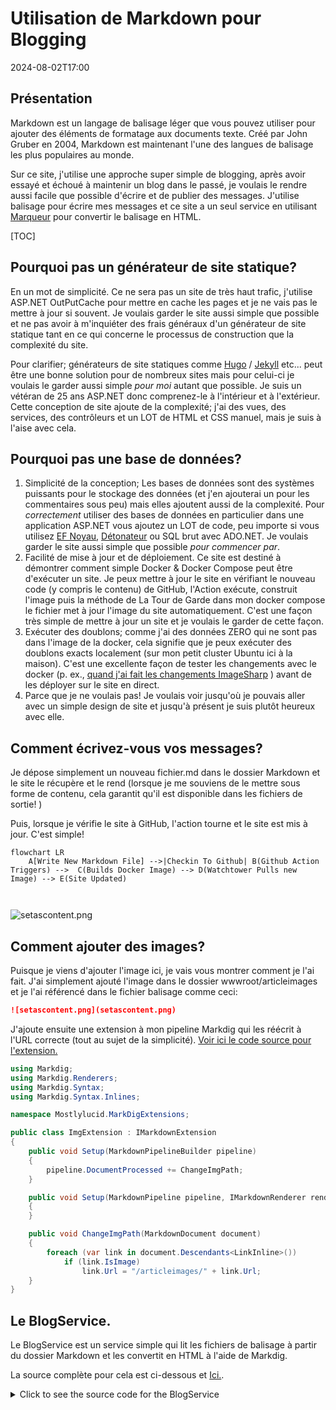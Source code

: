 # Utilisation de Markdown pour Blogging

<!--category-- ASP.NET, Markdown -->
<datetime class="hidden">2024-08-02T17:00</datetime>

## Présentation

Markdown est un langage de balisage léger que vous pouvez utiliser pour ajouter des éléments de formatage aux documents texte. Créé par John Gruber en 2004, Markdown est maintenant l'une des langues de balisage les plus populaires au monde.

Sur ce site, j'utilise une approche super simple de blogging, après avoir essayé et échoué à maintenir un blog dans le passé, je voulais le rendre aussi facile que possible d'écrire et de publier des messages. J'utilise balisage pour écrire mes messages et ce site a un seul service en utilisant [Marqueur](https://github.com/xoofx/markdig) pour convertir le balisage en HTML.

[TOC]

## Pourquoi pas un générateur de site statique?

En un mot de simplicité. Ce ne sera pas un site de très haut trafic, j'utilise ASP.NET OutPutCache pour mettre en cache les pages et je ne vais pas le mettre à jour si souvent. Je voulais garder le site aussi simple que possible et ne pas avoir à m'inquiéter des frais généraux d'un générateur de site statique tant en ce qui concerne le processus de construction que la complexité du site.

Pour clarifier; générateurs de site statiques comme [Hugo](https://gohugo.io/) / [Jekyll](https://jekyllrb.com/) etc... peut être une bonne solution pour de nombreux sites mais pour celui-ci je voulais le garder aussi simple *pour moi* autant que possible. Je suis un vétéran de 25 ans ASP.NET donc comprenez-le à l'intérieur et à l'extérieur. Cette conception de site ajoute de la complexité; j'ai des vues, des services, des contrôleurs et un LOT de HTML et CSS manuel, mais je suis à l'aise avec cela.

## Pourquoi pas une base de données?

1. Simplicité de la conception; Les bases de données sont des systèmes puissants pour le stockage des données (et j'en ajouterai un pour les commentaires sous peu) mais elles ajoutent aussi de la complexité. Pour *correctement* utiliser des bases de données en particulier dans une application ASP.NET vous ajoutez un LOT de code, peu importe si vous utilisez [EF Noyau](https://learn.microsoft.com/en-us/ef/core/), [Détonateur](https://github.com/DapperLib/Dapper) ou SQL brut avec ADO.NET. Je voulais garder le site aussi simple que possible *pour commencer par*.
2. Facilité de mise à jour et de déploiement. Ce site est destiné à démontrer comment simple Docker & Docker Compose peut être d'exécuter un site. Je peux mettre à jour le site en vérifiant le nouveau code (y compris le contenu) de GitHub, l'Action exécute, construit l'image puis la méthode de La Tour de Garde dans mon docker compose le fichier met à jour l'image du site automatiquement. C'est une façon très simple de mettre à jour un site et je voulais le garder de cette façon.
3. Exécuter des doublons; comme j'ai des données ZERO qui ne sont pas dans l'image de la docker, cela signifie que je peux exécuter des doublons exacts localement (sur mon petit cluster Ubuntu ici à la maison). C'est une excellente façon de tester les changements avec le docker (p. ex., [quand j'ai fait les changements ImageSharp](/blog/imagesharpwithdocker) ) avant de les déployer sur le site en direct.
4. Parce que je ne voulais pas! Je voulais voir jusqu'où je pouvais aller avec un simple design de site et jusqu'à présent je suis plutôt heureux avec elle.

## Comment écrivez-vous vos messages?

Je dépose simplement un nouveau fichier.md dans le dossier Markdown et le site le récupère et le rend (lorsque je me souviens de le mettre sous forme de contenu, cela garantit qu'il est disponible dans les fichiers de sortie! )

Puis, lorsque je vérifie le site à GitHub, l'action tourne et le site est mis à jour. C'est simple!

```mermaid
flowchart LR
    A[Write New Markdown File] -->|Checkin To Github| B(Github Action Triggers) -->  C(Builds Docker Image) --> D(Watchtower Pulls new Image) --> E(Site Updated)
   
  
```

![setascontent.png](setascontent.png)

## Comment ajouter des images?

Puisque je viens d'ajouter l'image ici, je vais vous montrer comment je l'ai fait. J'ai simplement ajouté l'image dans le dossier wwwroot/articleimages et je l'ai référencé dans le fichier balisage comme ceci:

```markdown
![setascontent.png](setascontent.png)
```

J'ajoute ensuite une extension à mon pipeline Markdig qui les réécrit à l'URL correcte (tout au sujet de la simplicité). [Voir ici le code source pour l'extension.](https://github.com/scottgal/mostlylucidweb/blob/main/Mostlylucid/MarkDigExtensions/ImgExtension.cs)

```csharp
using Markdig;
using Markdig.Renderers;
using Markdig.Syntax;
using Markdig.Syntax.Inlines;

namespace Mostlylucid.MarkDigExtensions;

public class ImgExtension : IMarkdownExtension
{
    public void Setup(MarkdownPipelineBuilder pipeline)
    {
        pipeline.DocumentProcessed += ChangeImgPath;
    }

    public void Setup(MarkdownPipeline pipeline, IMarkdownRenderer renderer)
    {
    }

    public void ChangeImgPath(MarkdownDocument document)
    {
        foreach (var link in document.Descendants<LinkInline>())
            if (link.IsImage)
                link.Url = "/articleimages/" + link.Url;
    }
}
```

## Le BlogService.

Le BlogService est un service simple qui lit les fichiers de balisage à partir du dossier Markdown et les convertit en HTML à l'aide de Markdig.

La source complète pour cela est ci-dessous et [Ici.](https://github.com/scottgal/mostlylucidweb/blob/main/Mostlylucid/Services/BlogService.cs).

<details>
<summary>Click to see the source code for the BlogService</summary>
```csharp

using System.Globalization;
using System.Text.RegularExpressions;
using Markdig;
using Microsoft.Extensions.Caching.Memory;
using Mostlylucid.MarkDigExtensions;
using Mostlylucid.Models.Blog;

namespace Mostlylucid.Services;

public class BlogService
{
private const string Path = "Markdown";
private const string CacheKey = "Categories";

    private static readonly Regex DateRegex = new(
        @"<datetime class=""hidden"">(\d{4}-\d{2}-\d{2}T\d{2}:\d{2})</datetime>",
        RegexOptions.Compiled | RegexOptions.IgnoreCase | RegexOptions.NonBacktracking);

    private static readonly Regex WordCoountRegex = new(@"\b\w+\b",
        RegexOptions.Compiled | RegexOptions.Multiline | RegexOptions.IgnoreCase | RegexOptions.NonBacktracking);

    private static readonly Regex CategoryRegex = new(@"<!--\s*category\s*--\s*([^,]+?)\s*(?:,\s*([^,]+?)\s*)?-->",
        RegexOptions.Compiled | RegexOptions.Singleline);

    private readonly ILogger<BlogService> _logger;

    private readonly IMemoryCache _memoryCache;

    private readonly MarkdownPipeline pipeline;

    public BlogService(IMemoryCache memoryCache, ILogger<BlogService> logger)
    {
        _logger = logger;
        _memoryCache = memoryCache;
        pipeline = new MarkdownPipelineBuilder().UseAdvancedExtensions().Use<ImgExtension>().Build();
        ListCategories();
    }


    private Dictionary<string, List<string>> GetFromCache()
    {
        return _memoryCache.Get<Dictionary<string, List<string>>>(CacheKey) ?? new Dictionary<string, List<string>>();
    }

    private void SetCache(Dictionary<string, List<string>> categories)
    {
        _memoryCache.Set(CacheKey, categories, new MemoryCacheEntryOptions
        {
            AbsoluteExpirationRelativeToNow = TimeSpan.FromHours(12)
        });
    }

    private void ListCategories()
    {
        var cacheCats = GetFromCache();
        var pages = Directory.GetFiles("Markdown", "*.md");
        var count = 0;

        foreach (var page in pages)
        {
            var pageAlreadyAdded = cacheCats.Values.Any(x => x.Contains(page));

            if (pageAlreadyAdded) continue;


            var text = File.ReadAllText(page);
            var categories = GetCategories(text);
            if (!categories.Any()) continue;
            count++;
            foreach (var category in categories)
                if (cacheCats.TryGetValue(category, out var pagesList))
                {
                    pagesList.Add(page);
                    cacheCats[category] = pagesList;
                    _logger.LogInformation("Added category {Category} for {Page}", category, page);
                }
                else
                {
                    cacheCats.Add(category, new List<string> { page });
                    _logger.LogInformation("Created category {Category} for {Page}", category, page);
                }
        }

        if (count > 0) SetCache(cacheCats);
    }

    public List<string> GetCategories()
    {
        var cacheCats = GetFromCache();
        return cacheCats.Keys.ToList();
    }


    public List<PostListModel> GetPostsByCategory(string category)
    {
        var pages = GetFromCache()[category];
        return GetPosts(pages.ToArray());
    }

    public BlogPostViewModel? GetPost(string postName)
    {
        try
        {
            var path = System.IO.Path.Combine(Path, postName + ".md");
            var page = GetPage(path, true);
            return new BlogPostViewModel
            {
                Categories = page.categories, WordCount = WordCount(page.restOfTheLines), Content = page.processed,
                PublishedDate = page.publishDate, Slug = page.slug, Title = page.title
            };
        }
        catch (Exception e)
        {
            _logger.LogError(e, "Error getting post {PostName}", postName);
            return null;
        }
    }

    private int WordCount(string text)
    {
        return WordCoountRegex.Matches(text).Count;
    }


    private string GetSlug(string fileName)
    {
        var slug = System.IO.Path.GetFileNameWithoutExtension(fileName);
        return slug.ToLowerInvariant();
    }

    private static string[] GetCategories(string markdownText)
    {
        var matches = CategoryRegex.Matches(markdownText);
        var categories = matches
            .SelectMany(match => match.Groups.Cast<Group>()
                .Skip(1) // Skip the entire match group
                .Where(group => group.Success) // Ensure the group matched
                .Select(group => group.Value.Trim()))
            .ToArray();
        return categories;
    }

    public (string title, string slug, DateTime publishDate, string processed, string[] categories, string
        restOfTheLines) GetPage(string page, bool html)
    {
        var fileInfo = new FileInfo(page);

        // Ensure the file exists
        if (!fileInfo.Exists) throw new FileNotFoundException("The specified file does not exist.", page);

        // Read all lines from the file
        var lines = File.ReadAllLines(page);

        // Get the title from the first line
        var title = lines.Length > 0 ? Markdown.ToPlainText(lines[0].Trim()) : string.Empty;

        // Concatenate the rest of the lines with newline characters
        var restOfTheLines = string.Join(Environment.NewLine, lines.Skip(1));

        // Extract categories from the text
        var categories = GetCategories(restOfTheLines);

        var publishedDate = fileInfo.CreationTime;
        var publishDate = DateRegex.Match(restOfTheLines).Groups[1].Value;
        if (!string.IsNullOrWhiteSpace(publishDate))
            publishedDate = DateTime.ParseExact(publishDate, "yyyy-MM-ddTHH:mm", CultureInfo.InvariantCulture);

        // Remove category tags from the text
        restOfTheLines = CategoryRegex.Replace(restOfTheLines, "");
        restOfTheLines = DateRegex.Replace(restOfTheLines, "");
        // Process the rest of the lines as either HTML or plain text
        var processed =
            html ? Markdown.ToHtml(restOfTheLines, pipeline) : Markdown.ToPlainText(restOfTheLines, pipeline);

        // Generate the slug from the page filename
        var slug = GetSlug(page);


        // Return the parsed and processed content
        return (title, slug, publishedDate, processed, categories, restOfTheLines);
    }

    public List<PostListModel> GetPosts(string[] pages)
    {
        List<PostListModel> pageModels = new();

        foreach (var page in pages)
        {
            var pageInfo = GetPage(page, false);

            var summary = Markdown.ToPlainText(pageInfo.restOfTheLines).Substring(0, 100) + "...";
            pageModels.Add(new PostListModel
            {
                Categories = pageInfo.categories, Title = pageInfo.title,
                Slug = pageInfo.slug, WordCount = WordCount(pageInfo.restOfTheLines),
                PublishedDate = pageInfo.publishDate, Summary = summary
            });
        }

        pageModels = pageModels.OrderByDescending(x => x.PublishedDate).ToList();
        return pageModels;
    }


    public List<PostListModel> GetPostsForFiles()
    {
        var pages = Directory.GetFiles("Markdown", "*.md");
        return GetPosts(pages);
    }
}
```

</details>
Comme vous pouvez le voir, il y a quelques éléments :

### Traitement des fichiers

Le code pour traiter les fichiers de balisage en HTML est assez simple, j'utilise la bibliothèque Markdig pour convertir le balisage en HTML et ensuite j'utilise quelques expressions régulières pour extraire les catégories et la date publiée du fichier de balisage.

La méthode GetPage est utilisée pour extraire le contenu du fichier balisage, il a quelques étapes:

1. Extrait du titre
   Par convention, j'utilise la première ligne du fichier balisage comme titre du message. Donc je peux simplement faire:

```csharp
        var lines = File.ReadAllLines(page);

        // Get the title from the first line
        var title = lines.Length > 0 ? Markdown.ToPlainText(lines[0].Trim()) : string.Empty;
```

Comme le titre est préfixé avec "#" J'utilise la méthode Markdown.ToPlainText pour enlever le "#" du titre.

2. Extraire les catégories
   Chaque message peut avoir jusqu'à deux catégories cette méthode extrait ces puis je supprime cette balise du fichier balisage.

```csharp
// Concatenate the rest of the lines with newline characters
        var restOfTheLines = string.Join(Environment.NewLine, lines.Skip(1));

        // Extract categories from the text
        var categories = GetCategories(restOfTheLines);

   // Remove category tags from the text
        restOfTheLines = CategoryRegex.Replace(restOfTheLines, "");

```

La méthode GetCategories utilise une expression régulière pour extraire les catégories du fichier balisage.

```csharp
    private static readonly Regex CategoryRegex = new(@"<!--\s*category\s*--\s*([^,]+?)\s*(?:,\s*([^,]+?)\s*)?-->",
        RegexOptions.Compiled | RegexOptions.Singleline);

    private static string[] GetCategories(string markdownText)
    {
        var matches = CategoryRegex.Matches(markdownText);
        var categories = matches
            .SelectMany(match => match.Groups.Cast<Group>()
                .Skip(1) // Skip the entire match group
                .Where(group => group.Success) // Ensure the group matched
                .Select(group => group.Value.Trim()))
            .ToArray();
        return categories;
        
        
    }
```

3. Extraire la date publiée
   J'extrais ensuite la date du post (I WAS en utilisant la date créée mais comment je déploie ceci en utilisant une image entière de docker signifie que ce n'est plus vraiment utile) donc je n'utilise pas une expression régulière.
   Ceci analyse une balise dans la forme qui est dans chaque fichier.md.

```razor
 <datetime class="hidden">2024-08-02T17:00</datetime>
```

```csharp
     private static readonly Regex DateRegex = new(
        @"<datetime class=""hidden"">(\d{4}-\d{2}-\d{2}T\d{2}:\d{2})</datetime>",
        RegexOptions.Compiled | RegexOptions.IgnoreCase | RegexOptions.NonBacktracking);
     
           var publishedDate = fileInfo.CreationTime;
        var publishDate = DateRegex.Match(restOfTheLines).Groups[1].Value;
        if (!string.IsNullOrWhiteSpace(publishDate))
            publishedDate = DateTime.ParseExact(publishDate, "yyyy-MM-ddTHH:mm", CultureInfo.InvariantCulture);

     
        restOfTheLines = DateRegex.Replace(restOfTheLines, "");
```

4. Extraire le contenu
   En fait obtenir le contenu est assez simple cela utilise un pipeline (pour le remplacement de la balise d'image mentionné ci-dessus) puis en option me donne un texte simple pour la liste des messages ou HTML pour le message réel.

```csharp
    pipeline = new MarkdownPipelineBuilder().UseAdvancedExtensions().Use<ImgExtension>().Build();
    
   var processed =
            html ? Markdown.ToHtml(restOfTheLines, pipeline) : Markdown.ToPlainText(restOfTheLines, pipeline);
```

5. Va chercher la limace.
   Il s'agit simplement du nom du fichier sans l'extension:
   
   ```csharp
       private string GetSlug(string fileName)
       {
           var slug = System.IO.Path.GetFileNameWithoutExtension(fileName);
           return slug.ToLowerInvariant();
       }
   ```

6. Retourner le contenu
   Maintenant, nous avons du contenu de page que nous pouvons afficher pour le blog!

<details>
<summary> The GetPage Method</summary>
```csharp
public (string title, string slug, DateTime publishDate, string processed, string[] categories, string
        restOfTheLines) GetPage(string page, bool html)
    {
        var fileInfo = new FileInfo(page);

        // Ensure the file exists
        if (!fileInfo.Exists) throw new FileNotFoundException("The specified file does not exist.", page);

        // Read all lines from the file
        var lines = File.ReadAllLines(page);

        // Get the title from the first line
        var title = lines.Length > 0 ? Markdown.ToPlainText(lines[0].Trim()) : string.Empty;

        // Concatenate the rest of the lines with newline characters
        var restOfTheLines = string.Join(Environment.NewLine, lines.Skip(1));

        // Extract categories from the text
        var categories = GetCategories(restOfTheLines);

        var publishedDate = fileInfo.CreationTime;
        var publishDate = DateRegex.Match(restOfTheLines).Groups[1].Value;
        if (!string.IsNullOrWhiteSpace(publishDate))
            publishedDate = DateTime.ParseExact(publishDate, "yyyy-MM-ddTHH:mm", CultureInfo.InvariantCulture);

        // Remove category tags from the text
        restOfTheLines = CategoryRegex.Replace(restOfTheLines, "");
        restOfTheLines = DateRegex.Replace(restOfTheLines, "");
        // Process the rest of the lines as either HTML or plain text
        var processed =
            html ? Markdown.ToHtml(restOfTheLines, pipeline) : Markdown.ToPlainText(restOfTheLines, pipeline);

        // Generate the slug from the page filename
        var slug = GetSlug(page);


        // Return the parsed and processed content
        return (title, slug, publishedDate, processed, categories, restOfTheLines);
    }
```

</details>
Le code ci-dessous montre comment je génère la liste des messages de blog, il utilise le `GetPage(page, false)` méthode pour extraire le titre, les catégories, la date de publication et le contenu traité.

```csharp
     public List<PostListModel> GetPosts(string[] pages)
    {
        List<PostListModel> pageModels = new();

        foreach (var page in pages)
        {
            var pageInfo = GetPage(page, false);

            var summary = Markdown.ToPlainText(pageInfo.restOfTheLines).Substring(0, 100) + "...";
            pageModels.Add(new PostListModel
            {
                Categories = pageInfo.categories, Title = pageInfo.title,
                Slug = pageInfo.slug, WordCount = WordCount(pageInfo.restOfTheLines),
                PublishedDate = pageInfo.publishDate, Summary = summary
            });
        }

        pageModels = pageModels.OrderByDescending(x => x.PublishedDate).ToList();
        return pageModels;
    }


    public List<PostListModel> GetPostsForFiles()
    {
        var pages = Directory.GetFiles("Markdown", "*.md");
        return GetPosts(pages);
    }
```